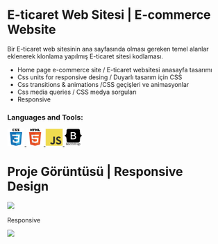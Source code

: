 <h1>E-ticaret Web Sitesi | E-commerce Website</h1>

<p>Bir E-ticaret web sitesinin ana sayfasında olması gereken temel alanlar eklenerek klonlama yapılmış E-ticaret sitesi kodlaması.</p>

<ul>
  <li>Home page e-commerce site / E-ticaret websitesi anasayfa tasarımı</li>
  <li>Css units for responsive desing / Duyarlı tasarım için CSS</li>
  <li>Css transitions & animations /CSS geçi̇şleri̇ ve animasyonlar</li>
  <li>Css media queries / CSS medya sorguları</li>
  <li>Responsive</li>
</ul>

<h3 align="left">Languages and Tools:</h3>
<p align="left"> 

  <a href="https://www.w3schools.com/css/" target="_blank" rel="noreferrer"> <img src="https://raw.githubusercontent.com/devicons/devicon/master/icons/css3/css3-original-wordmark.svg" alt="css3" width="40" height="40"/> </a><a href="https://www.w3.org/html/" target="_blank" rel="noreferrer"> <img src="https://raw.githubusercontent.com/devicons/devicon/master/icons/html5/html5-original-wordmark.svg" alt="html5" width="40" height="40"/> </a><a href="https://developer.mozilla.org/en-US/docs/Web/JavaScript" target="_blank" rel="noreferrer"> <img src="https://raw.githubusercontent.com/devicons/devicon/master/icons/javascript/javascript-original.svg" alt="javascript" width="40" height="40"/> </a> <a href="https://getbootstrap.com" target="_blank" rel="noreferrer"> <img src="https://raw.githubusercontent.com/devicons/devicon/master/icons/bootstrap/bootstrap-plain-wordmark.svg" alt="bootstrap" width="40" height="40"/> </a>
 
<h1>Proje Görüntüsü | Responsive Design </h1>

![](img/web_gif.gif)

<p>Responsive</p>

![](img/mobile_gif.gif)
